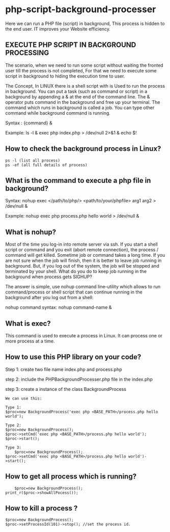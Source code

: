 php-script-background-processer
===============================

Here we can run a PHP file (script) in background, This process is hidden to the end user. IT improves your Website efficiency.  

EXECUTE PHP SCRIPT IN BACKGROUND PROCESSING
---------------------------------------------------------------------------------

The scenario, when we need to run some script without waiting  the fronted user till the process is not completed, For that we need to execute some script in background to hiding the execution time to user.

The Concept, In LINUX there is a shell script with is Used to run the process in background. You can put a task (such as command or script) in a background by appending a & at the end of the command line. The & operator puts command in the background and free up your terminal. The command which runs in background is called a job. You can type other command while background command is running.

Syntax :
 {command} &
	
Example: 
 ls -l &
 exec php index.php  > /dev/null 2>&1 & echo $!
	
How to check the background process in Linux?
---------------------------------------------
	ps -l (list all process)
 	ps -ef (all full details of process)

What is the command to execute a php file in background?
--------------------------------------------------------

 Syntax: 
 nohup exec </path/to/php/> <path/to/your/phpfile> arg1 arg2 > /dev/null & 
 
 Example: 
 nohup exec php process.php hello world > /dev/null &	

What is nohup?
---------------
Most of the time you log-in into remote server via ssh. If you start a shell script or command and you exit (abort remote connection), the process / command will get killed. Sometime job or command takes a long time. If you are not sure when the job will finish, then it is better to leave job running in background. But, if you log out of the system, the job will be stopped and terminated by your shell. What do you do to keep job running in the background when process gets SIGHUP?

The answer is simple, use nohup command line-utility which allows to run command/process or shell script that can continue running in the background after you log out from a shell:

 nohup command syntax:
 nohup command-name &

What is exec?
------------------------

This command is used to execute a process in Linux. It can process one or more process at a time.

How to use this PHP library on your code?
------------------------------------------

Step 1: create two file name index.php and process.php

step 2: include the PHPBackgroundProcesser.php file in the index.php

step 3: create a instance of the class BackgroundProcess
	
	We can use this:
	
	Type 1:
	$proc=new BackgroundProcess('exec php <BASE_PATH>/process.php hello world');

	Type 2:
	$proc=new BackgroundProcess();
	$proc->setCmd('exec php <BASE_PATH>/process.php hello world');
	$proc->start();
	
	Type 3: 
        $proc=new BackgroundProcess();
	$proc->setCmd('exec php <BASE_PATH>/process.php hello world')->start();

How to get all process which is running?
----------------------------------------
        $proc=new BackgroundProcess();
	print_r($proc->showAllPocess());
	
How to kill a process ?
-------------------------------
  	$proc=new BackgroundProcess();
  	$proc->setProcessId(101)->stop(); //set the process id.
